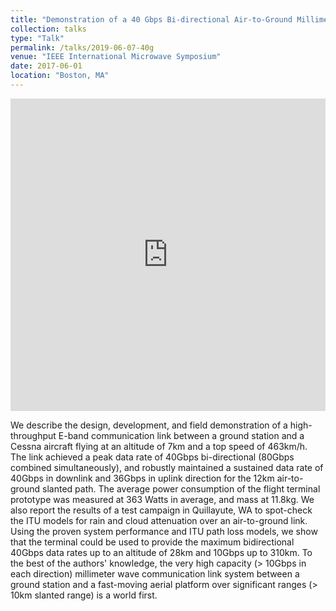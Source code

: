 ```yaml
---
title: "Demonstration of a 40 Gbps Bi-directional Air-to-Ground Millimeter Wave Communication Link"
collection: talks
type: "Talk"
permalink: /talks/2019-06-07-40g
venue: "IEEE International Microwave Symposium"
date: 2017-06-01
location: "Boston, MA"
---
```

 
<iframe 
  src="https://dako2.github.io/files/IMS2019_Facebook_40G_final_06072019.pdf#page=1&toolbar=0&navpanes=0&scrollbar=0" 
  style="width:100%; height:500px;" 
  frameborder="0">
</iframe>

We describe the design, development, and field demonstration of a high-throughput E-band communication link between a ground station and a Cessna aircraft flying at an altitude of 7km and a top speed of 463km/h. The link achieved a peak data rate of 40Gbps bi-directional (80Gbps combined simultaneously), and robustly maintained a sustained data rate of 40Gbps in downlink and 36Gbps in uplink direction for the 12km air-to-ground slanted path. The average power consumption of the flight terminal prototype was measured at 363 Watts in average, and mass at 11.8kg. We also report the results of a test campaign in Quillayute, WA to spot-check the ITU models for rain and cloud attenuation over an air-to-ground link. Using the proven system performance and ITU path loss models, we show that the terminal could be used to provide the maximum bidirectional 40Gbps data rates up to an altitude of 28km and 10Gbps up to 310km. To the best of the authors' knowledge, the very high capacity (> 10Gbps in each direction) millimeter wave communication link system between a ground station and a fast-moving aerial platform over significant ranges (> 10km slanted range) is a world first.
